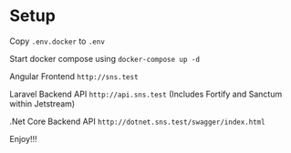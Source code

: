 Setup
=========================================================
Copy `.env.docker` to `.env`

Start docker compose using `docker-compose up -d`

Angular Frontend `http://sns.test`

Laravel Backend API `http://api.sns.test` (Includes Fortify and Sanctum within Jetstream)

.Net Core Backend API `http://dotnet.sns.test/swagger/index.html`

Enjoy!!!